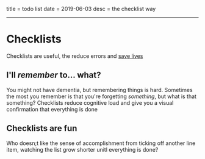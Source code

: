 title = todo list
date = 2019-06-03
desc = the checklist way

---

# Checklists

Checklists are useful,
the reduce errors and [save lives](https://www.hsph.harvard.edu/news/magazine/fall08checklist/)

## I'll _remember_ to... what?

You might not have dementia,
but remembering things is hard.
Sometimes the most you remember is that you're forgetting _something_,
but what is that something?
Checklists reduce cognitive load
and give you a visual confirmation that everything is done

## Checklists are fun

Who doesn;t like the sense of accomplishment
from ticking off another line item,
watching the list grow shorter
unitl everything is done?
